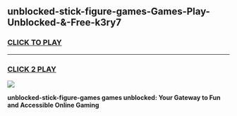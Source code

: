 
## unblocked-stick-figure-games-Games-Play-Unblocked-&-Free-k3ry7
<h3>
<a href="https://premium76.site?title=unblocked-stick-figure-games&ref=24A">CLICK TO PLAY</a></h3>
<hr>

<h3>
<a href="https://premium76.site?title=unblocked-stick-figure-games&ref=24A">CLICK 2 PLAY</a>
  
</h3>

<a href="https://premium76.site?title=unblocked-stick-figure-games&ref=24A"><img src="https://clearcache.store/games.png"></a>


**unblocked-stick-figure-games games unblocked: Your Gateway to Fun and Accessible Online Gaming**
